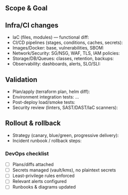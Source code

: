 ## Scope & Goal
<!-- Why this infra/CI change? -->

## Infra/CI changes
- IaC (files, modules) — functional diff:
- CI/CD pipelines (stages, conditions, caches, secrets):
- Images/Docker: base, vulnerabilities, SBOM:
- Network/Security: SG/NSG, WAF, TLS, IAM policies:
- Storage/DB/Queues: classes, retention, backups:
- Observability: dashboards, alerts, SLO/SLI:

## Validation
- Plan/apply (terraform plan, helm diff):
- Environment integration tests: …
- Post-deploy load/smoke tests:
- Security review (linters, SAST/DAST/IaC scanners):

## Rollout & rollback
- Strategy (canary, blue/green, progressive delivery):
- Incident runbook / rollback steps:

### DevOps checklist
- [ ] Plans/diffs attached
- [ ] Secrets managed (vault/kms), no plaintext secrets
- [ ] Least-privilege rules enforced
- [ ] Relevant alerts configured
- [ ] Runbooks & diagrams updated
